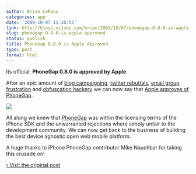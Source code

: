 ```yaml
---
author: Brian LeRoux
categories: app
date: '2009-10-07 11:10:55'
link: http://blogs.nitobi.com/brian/2009/10/07/phonegap-0-8-0-is-apple-approved/
slug: phonegap-0-8-0-is-apple-approved
status: publish
title: PhoneGap 0.8.0 is Apple Approved
type: post
format: html
---
```


Its official: **PhoneGap 0.8.0 is approved by Apple**.

After an epic amount of [blog campaigning](http://ajaxian.com/archives/someone-at-apple-please-review-stance-on-phonegap), [twitter rebuttals](http://twitter.com/nonken/statuses/4425186720), [email group frustration](http://groups.google.com/group/phonegap/browse_thread/thread/19b4c57e6c4ffd48#) and [obfuscation hackery](http://github.com/scottmotte/phoneungap/blob/master/phoneungap.py) we can now say that [Apple approves of PhoneGap](http://nachbaur.com/blog/phonegap-officially-permitted-on-the-app-store).

![](http://farm3.static.flickr.com/2636/3990904046_b334720b0a_m.jpg)

All along we knew that [PhoneGap](http://phonegap.com) was within the licensing terms of the iPhone SDK and the unwarranted rejections where simply unfair to the development community. We can now get back to the business of building the best device agnostic open web mobile platform.

A huge thanks to iPhone PhoneGap contributor Mike Nauchbar for taking this crusade on!

[› Visit the original post](http://blogs.nitobi.com/brian/2009/10/07/phonegap-0-8-0-is-apple-approved/)
